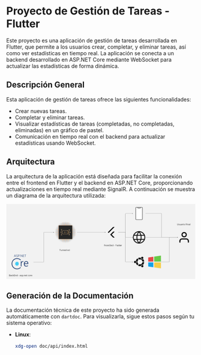 # Proyecto de Gestión de Tareas - Flutter

Este proyecto es una aplicación de gestión de tareas desarrollada en Flutter, que permite a los usuarios crear, completar, y eliminar tareas, así como ver estadísticas en tiempo real. La aplicación se conecta a un backend desarrollado en ASP.NET Core mediante WebSocket para actualizar las estadísticas de forma dinámica.

## Descripción General

Esta aplicación de gestión de tareas ofrece las siguientes funcionalidades:
- Crear nuevas tareas.
- Completar y eliminar tareas.
- Visualizar estadísticas de tareas (completadas, no completadas, eliminadas) en un gráfico de pastel.
- Comunicación en tiempo real con el backend para actualizar estadísticas usando WebSocket.

## Arquitectura

La arquitectura de la aplicación está diseñada para facilitar la conexión entre el frontend en Flutter y el backend en ASP.NET Core, proporcionando actualizaciones en tiempo real mediante SignalR. A continuación se muestra un diagrama de la arquitectura utilizada:

![Arquitectura del Proyecto](arquitectura.jpg)


## Generación de la Documentación

La documentación técnica de este proyecto ha sido generada automáticamente con `dartdoc`. Para visualizarla, sigue estos pasos según tu sistema operativo:

- **Linux**:
  ```bash
  xdg-open doc/api/index.html
